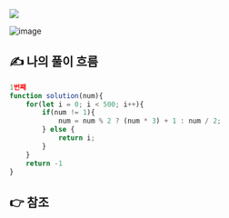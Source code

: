 ![](https://images.velog.io/images/make_w/post/469b5532-e056-4770-b04b-e9eaecf10fe4/js%E1%84%8B%E1%85%B5%E1%84%86%E1%85%B5%E1%84%8C%E1%85%B5.png)

![image](https://user-images.githubusercontent.com/97653052/158132571-a5753160-6c8d-4b39-9ec7-422578629bbf.png)
## ✍ 나의 풀이 흐름

```javascript
1번째
function solution(num){
    for(let i = 0; i < 500; i++){
        if(num != 1){
            num = num % 2 ? (num * 3) + 1 : num / 2;
        } else {
            return i;
        }    
    }
    return -1
}
```
## 👉 참조
